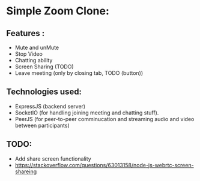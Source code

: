 # Simple Zoom Clone: 

## Features : 

- Mute and unMute
- Stop Video
- Chatting ability
- Screen Sharing (TODO)
- Leave meeting (only by closing tab, TODO (button))

## Technologies used:

- ExpressJS (backend server)
- SocketIO (for handling joining meeting and chatting stuff).
- PeerJS (for peer-to-peer comminucation and streaming audio and video between participants)

## TODO:

- Add share screen functionality
- https://stackoverflow.com/questions/63013158/node-js-webrtc-screen-shareing